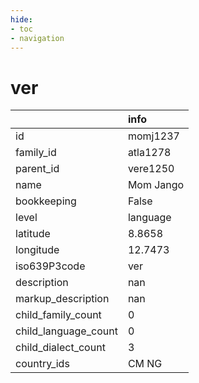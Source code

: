 ```yaml
---
hide:
- toc
- navigation
---
```

# ver
|                      | info      |
|:---------------------|:----------|
| id                   | momj1237  |
| family_id            | atla1278  |
| parent_id            | vere1250  |
| name                 | Mom Jango |
| bookkeeping          | False     |
| level                | language  |
| latitude             | 8.8658    |
| longitude            | 12.7473   |
| iso639P3code         | ver       |
| description          | nan       |
| markup_description   | nan       |
| child_family_count   | 0         |
| child_language_count | 0         |
| child_dialect_count  | 3         |
| country_ids          | CM NG     |
